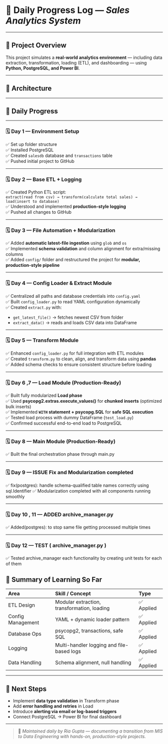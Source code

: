 # 📘 Daily Progress Log — *Sales Analytics System*

---

## 🚀 Project Overview
This project simulates a **real-world analytics environment** — including data extraction, transformation, loading (ETL), and dashboarding — using **Python, PostgreSQL, and Power BI**.

---

## 🧩 Architecture


---

## 📅 Daily Progress

---

### 🗓️ **Day 1 — Environment Setup**
✅ Set up folder structure  
✅ Installed PostgreSQL  
✅ Created `salesdb` database and `transactions` table  
✅ Pushed initial project to GitHub  

---

### 🗓️ **Day 2 — Base ETL + Logging**
✅ Created Python ETL script:  
`extract(read from csv) → transform(calculate total sales) → load(insert to database)`  
✅ Understood and implemented **production-style logging**  
✅ Pushed all changes to GitHub  

---

### 🗓️ **Day 3 — File Automation + Modularization**
✅ Added **automatic latest-file ingestion** using `glob` and `os`  
✅ Implemented **schema validation** and column alignment for extra/missing columns  
✅ Added `config/` folder and restructured the project for **modular, production-style pipeline**  

---

### 🗓️ **Day 4 — Config Loader & Extract Module**
✅ Centralized all paths and database credentials into `config.yaml`  
✅ Built `config_loader.py` to read YAML configuration dynamically  
✅ Created `extract.py` with:
- `get_latest_file()` → fetches newest CSV from folder  
- `extract_data()` → reads and loads CSV data into DataFrame  

---

### 🗓️ **Day 5 — Transform Module**
✅ Enhanced `config_loader.py` for full integration with ETL modules  
✅ Created `transform.py` to clean, align, and transform data using **pandas**  
✅ Added schema checks to ensure consistent structure before loading  

---

### 🗓️ **Day 6 ,7 — Load Module (Production-Ready)**
✅ Built fully modularized **Load phase**  
✅ Used **psycopg2.extras.execute_values()** for **chunked inserts** (optimized bulk inserts)  
✅ Implemented **`WITH` statement + psycopg.SQL** for **safe SQL execution**  
✅ Tested load process with dummy DataFrame (`test_load.py`)  
✅ Confirmed successful end-to-end load to PostgreSQL  

---

### 🗓️ **Day 8 — Main Module (Production-Ready)**
✅ Built the final orchestration phase through main.py 

---

### 🗓️ **Day 9 — ISSUE Fix and Modularization completed**
✅ fix(postgres): handle schema-qualified table names correctly using sql.Identifier
✅ Modularization completed with all components running smoothly

---

### 🗓️ **Day 10 , 11 — ADDED archive_manager.py**
✅ Added(postgres): to stop same file getting processed multiple times

---

### 🗓️ **Day 12 — TEST ( archive_manager.py )**
✅ Tested archive_manager each functionality by creating unit tests for each of them


## 🧠 Summary of Learning So Far

| Area | Skill / Concept | Type |
|:--|:--|:--|
| ETL Design | Modular extraction, transformation, loading | ✅ Applied |
| Config Management | YAML + dynamic loader pattern | ✅ Applied |
| Database Ops | psycopg2, transactions, safe SQL | ✅ Applied |
| Logging | Multi-handler logging and file-based logs | ✅ Applied |
| Data Handling | Schema alignment, null handling | ✅ Applied |

---

## 🏁 Next Steps

- Implement **data type validation** in Transform phase  
- Add **error handling and retries** in Load  
- Introduce **alerting via email or log-based triggers**  
- Connect PostgreSQL → Power BI for final dashboard  

---

> 🧡 *Maintained daily by Ria Gupta — documenting a transition from MIS to Data Engineering with hands-on, production-style projects.*
